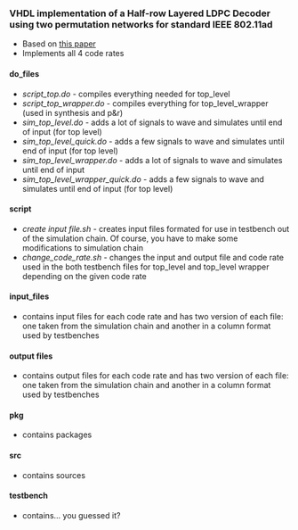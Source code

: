 ### VHDL implementation of a Half-row Layered LDPC Decoder using two permutation networks for standard IEEE 802.11ad 

* Based on [this paper](http://ieeexplore.ieee.org/stamp/stamp.jsp?tp=&arnumber=6674490)
* Implements all 4 code rates

#### do_files
* *script_top.do* - compiles everything needed for top_level
* *script_top_wrapper.do* - compiles everything for top_level_wrapper (used in synthesis and p&r)
* *sim_top_level.do* - adds a lot of signals to wave and simulates until end of input (for top level)
* *sim_top_level_quick.do* - adds a few signals to wave and simulates until end of input (for top level)
* *sim_top_level_wrapper.do* - adds a lot of signals to wave and simulates until end of input
* *sim_top_level_wrapper_quick.do* - adds a few signals to wave and simulates until end of input (for top level)

#### script
* *create input file.sh* - creates input files formated for use in testbench out of the simulation chain. Of course, you have to make some modifications to simulation chain
* *change_code_rate.sh* - changes the input and output file and code rate used in the both testbench files for top_level and top_level wrapper depending on the given code rate

#### input_files
* contains input files for each code rate and has two version of each file: one taken from the simulation chain and another in a column format used by testbenches

#### output files
* contains output files for each code rate and has two version of each file: one taken from the simulation chain and another in a column format used by testbenches

#### pkg
* contains packages

#### src
* contains sources

#### testbench
* contains... you guessed it?
